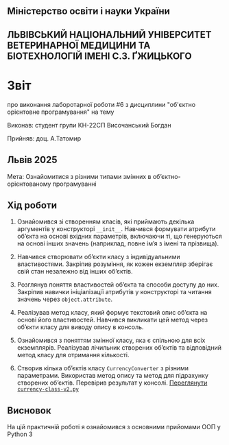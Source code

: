 ## Міністерство освіти і науки України

## ЛЬВІВСЬКИЙ НАЦІОНАЛЬНИЙ УНІВЕРСИТЕТ ВЕТЕРИНАРНОЇ МЕДИЦИНИ ТА БІОТЕХНОЛОГІЙ ІМЕНІ С.З. ҐЖИЦЬКОГО

# Звіт
про виконання лаборотарної роботи #6 з дисциплини "об'єктно орієнтовне програмування" на тему 

Виконав: студент групи КН-22СП Височанський Богдан

Прийняв: доц. А.Татомир

## Львів 2025

Мета: Ознайомитися з різними типами змінних в об’єктно-орієнтованому програмуванні


## Хід роботи

1. Ознайомився зі створенням класів, які приймають декілька аргументів у конструкторі `__init__`. 
   Навчився формувати атрибути обʼєкта на основі вхідних параметрів, включаючи ті, що генеруються на основі інших значень (наприклад, повне імʼя з імені та прізвища).

2. Навчився створювати обʼєкти класу з індивідуальними властивостями. 
   Закріпив розуміння, як кожен екземпляр зберігає свій стан незалежно від інших обʼєктів.

3. Розглянув поняття властивостей обʼєкта та способи доступу до них. 
   Закріпив навички ініціалізації атрибутів у конструкторі та читання значень через `object.attribute`.

4. Реалізував метод класу, який формує текстовий опис обʼєкта на основі його властивостей. 
   Навчився викликати цей метод через обʼєкти класу для виводу опису в консоль.

5. Ознайомився з поняттям змінної класу, яка є спільною для всіх екземплярів. 
   Реалізував лічильник створених обʼєктів та відповідний метод класу для отримання кількості.

6. Створив кілька обʼєктів класу `CurrencyConverter` з різними параметрами. 
   Використав метод опису та метод для підрахунку створених обʼєктів. Перевірив результат у консолі.
   [Переглянути `currency-class-v2.py`](./currency-class-v2.py)

## Висновок
На цій практичній роботі я ознайомився з основними прийомами ООП у Python 3